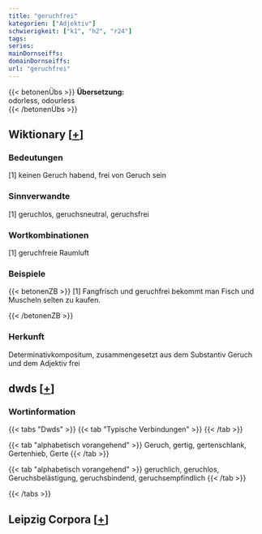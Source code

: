 ```yaml
---
title: "geruchfrei"
kategorien: ["Adjektiv"]
schwierigkeit: ["k1", "h2", "r24"]
tags:
series:
mainDornseiffs:
domainDornseiffs:
url: "geruchfrei"
---
```


{{< betonenÜbs >}}
**Übersetzung:**  
odorless, odourless  
{{< /betonenÜbs >}}

## Wiktionary [[+](https://de.wiktionary.org/wiki/geruchfrei)]

### Bedeutungen
[1] keinen Geruch habend, frei von Geruch sein  

### Sinnverwandte
[1] geruchlos, geruchsneutral, geruchsfrei  

### Wortkombinationen
[1] geruchfreie Raumluft  

### Beispiele
{{< betonenZB >}}
[1] Fangfrisch und geruchfrei bekommt man Fisch und Muscheln selten zu kaufen.  

{{< /betonenZB >}}
### Herkunft
Determinativkompositum, zusammengesetzt aus dem Substantiv  Geruch und dem Adjektiv frei  



## dwds [[+](https://www.dwds.de/wb/geruchfrei)]

### Wortinformation
{{< tabs "Dwds" >}}
{{< tab "Typische Verbindungen" >}}
{{< /tab >}}

{{< tab "alphabetisch vorangehend" >}}
Geruch, gertig, gertenschlank, Gertenhieb, Gerte
{{< /tab >}}

{{< tab "alphabetisch vorangehend" >}}
geruchlich, geruchlos, Geruchsbelästigung, geruchsbindend, geruchsempfindlich
{{< /tab >}}

{{< /tabs >}}

## Leipzig Corpora [[+](https://corpora.uni-leipzig.de/en/res?word=geruchfrei&corpusId=deu_newscrawl-public_2018)]

